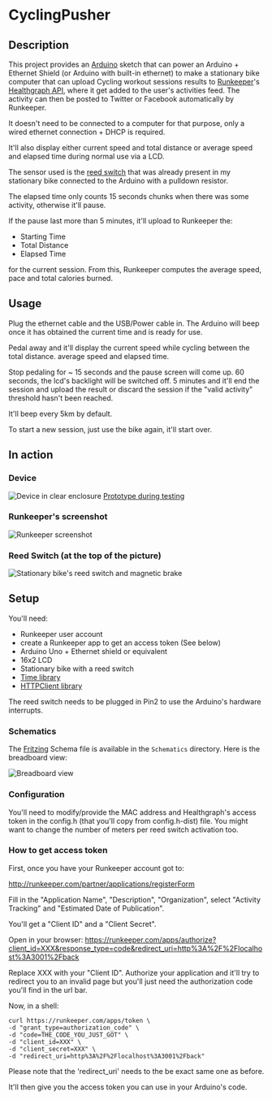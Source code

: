 # CyclingPusher

## Description

This project provides an [Arduino](http://arduino.cc/) sketch that can power an Arduino + Ethernet Shield (or Arduino with built-in ethernet) to make a stationary bike computer that can upload Cycling workout sessions results to [Runkeeper](http://runkeeper.com/)'s [Healthgraph API](http://developer.runkeeper.com/healthgraph), where it get added to the user's activities feed.
The activity can then be posted to Twitter or Facebook automatically by Runkeeper.

It doesn't need to be connected to a computer for that purpose, only a wired ethernet connection + DHCP is required.

It'll also display either current speed and total distance or average speed and elapsed time during normal use via a LCD.

The sensor used is the [reed switch](http://en.wikipedia.org/wiki/Reed_switch) that was already present in my stationary bike connected to the Arduino with a pulldown resistor.

The elapsed time only counts 15 seconds chunks when there was some activity, otherwise it'll pause.

If the pause last more than 5 minutes, it'll upload to Runkeeper the:

 * Starting Time
 * Total Distance
 * Elapsed Time

for the current session. From this, Runkeeper computes the average speed, pace and
total calories burned.

## Usage

Plug the ethernet cable and the USB/Power cable in.
The Arduino will beep once it has obtained the current time and is ready for
use.

Pedal away and it'll display the current speed while cycling between the total distance. average speed and elapsed time.

Stop pedaling for ~ 15 seconds and the pause screen will come up. 60 seconds, the lcd's backlight will be switched off. 5 minutes and it'll end the session and upload the result or discard the session if the "valid activity" threshold hasn't been reached.

It'll beep every 5km by default.

To start a new session, just use the bike again, it'll start over.

## In action

### Device
![Device in clear enclosure](https://github.com/reefab/CyclingPusher/raw/master/images/finishedVersion.jpg)
[Prototype during testing](https://github.com/reefab/CyclingPusher/raw/master/images/prototype.jpg)
### Runkeeper's screenshot
![Runkeeper screenshot](https://github.com/reefab/CyclingPusher/raw/master/images/BikeProjectRunkeeper.png)
### Reed Switch (at the top of the picture)
![Stationary bike's reed switch and magnetic brake](https://github.com/reefab/CyclingPusher/raw/master/images/bike.jpg)

## Setup

You'll need:

 * Runkeeper user account
 * create a Runkeeper app to get an access token (See below)
 * Arduino Uno + Ethernet shield or equivalent
 * 16x2 LCD
 * Stationary bike with a reed switch
 * [Time library](http://arduino.cc/playground/Code/Time)
 * [HTTPClient library](http://interactive-matter.eu/how-to/arduino-http-client-library/)

The reed switch needs to be plugged in Pin2 to use the Arduino's hardware interrupts.

### Schematics

The [Fritzing](http://fritzing.org/) Schema file is available in the `Schematics` directory.
Here is the breadboard view:

![Breadboard view](https://github.com/reefab/CyclingPusher/raw/master/Schematics/cyclingPusher_bb.png)

### Configuration

You'll need to modify/provide the MAC address and Healthgraph's access token in the config.h (that you'll copy from config.h-dist) file.
You might want to change the number of meters per reed switch activation too.

### How to get access token

First, once you have your Runkeeper account got to:

http://runkeeper.com/partner/applications/registerForm

Fill in the "Application Name", "Description", "Organization", select "Activity Tracking" and "Estimated Date of Publication".

You'll get a "Client ID" and a "Client Secret".

Open in your browser: https://runkeeper.com/apps/authorize?client_id=XXX&response_type=code&redirect_uri=http%3A%2F%2Flocalhost%3A3001%2Fback

Replace XXX with your "Client ID". Authorize your application and it'll try to redirect you to an invalid page but you'll just need the authorization code you'll find in the url bar.

Now, in a shell:

    curl https://runkeeper.com/apps/token \
    -d "grant_type=authorization_code" \
    -d "code=THE_CODE_YOU_JUST_GOT" \
    -d "client_id=XXX" \
    -d "client_secret=XXX" \
    -d "redirect_uri=http%3A%2F%2Flocalhost%3A3001%2Fback"

Please note that the 'redirect_uri' needs to the be exact same one as before.

It'll then give you the access token you can use in your Arduino's code.
